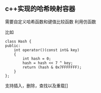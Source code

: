 ## c++实现的哈希映射容器

需要自定义哈希函数和键值比较函数
利用仿函数

比如
````
class Hash {
public:
    int operator()(const int& key)
    {
        int hash = 0;
        hash = hash << 7 ^ key;
        return (hash & 0x7FFFFFFF);
    }
};
````

支持插入，删除，查找以及重载[]
